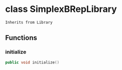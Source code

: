 # class SimplexBRepLibrary


```cpp
Inherits from Library
```



## Functions

### initialize

```cpp
public void initialize()
```




